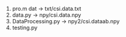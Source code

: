 1. pro.m dat -> txt/csi.data.txt
2. data.py -> npy/csi.data.npy
3. DataProcessing.py -> npy2/csi.dataab.npy
4. testing.py